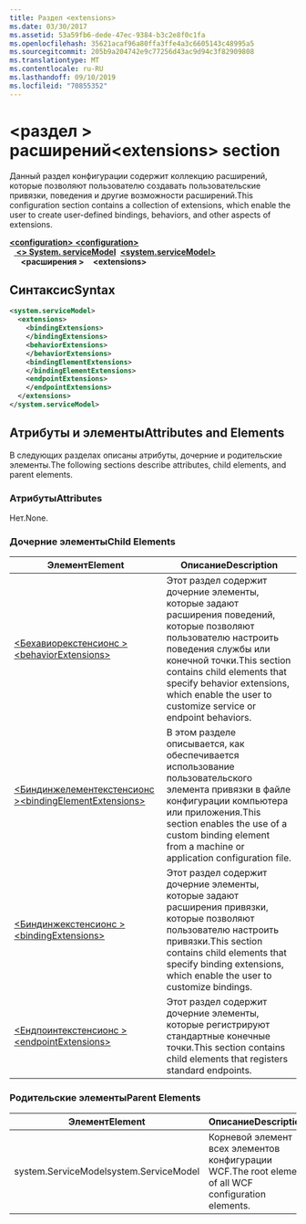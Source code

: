 ```yaml
---
title: Раздел <extensions>
ms.date: 03/30/2017
ms.assetid: 53a59fb6-dede-47ec-9384-b3c2e8f0c1fa
ms.openlocfilehash: 35621acaf96a80ffa3ffe4a3c6605143c48995a5
ms.sourcegitcommit: 205b9a204742e9c77256d43ac9d94c3f82909808
ms.translationtype: MT
ms.contentlocale: ru-RU
ms.lasthandoff: 09/10/2019
ms.locfileid: "70855352"
---
```

# <a name="extensions-section"></a><span data-ttu-id="2fcd8-102">\<раздел > расширений</span><span class="sxs-lookup"><span data-stu-id="2fcd8-102">\<extensions> section</span></span>
<span data-ttu-id="2fcd8-103">Данный раздел конфигурации содержит коллекцию расширений, которые позволяют пользователю создавать пользовательские привязки, поведения и другие возможности расширений.</span><span class="sxs-lookup"><span data-stu-id="2fcd8-103">This configuration section contains a collection of extensions, which enable the user to create user-defined bindings, behaviors, and other aspects of extensions.</span></span>  
  
<span data-ttu-id="2fcd8-104">[ **\<configuration>** ](../configuration-element.md)</span><span class="sxs-lookup"><span data-stu-id="2fcd8-104">[**\<configuration>**](../configuration-element.md)</span></span>\
<span data-ttu-id="2fcd8-105">&nbsp;&nbsp;[ **\<> System. serviceModel**](system-servicemodel.md)</span><span class="sxs-lookup"><span data-stu-id="2fcd8-105">&nbsp;&nbsp;[**\<system.serviceModel>**](system-servicemodel.md)</span></span>\
<span data-ttu-id="2fcd8-106">&nbsp;&nbsp;&nbsp;&nbsp; **\<расширения >**</span><span class="sxs-lookup"><span data-stu-id="2fcd8-106">&nbsp;&nbsp;&nbsp;&nbsp;**\<extensions>**</span></span>  
  
## <a name="syntax"></a><span data-ttu-id="2fcd8-107">Синтаксис</span><span class="sxs-lookup"><span data-stu-id="2fcd8-107">Syntax</span></span>  
  
```xml  
<system.serviceModel>
  <extensions>
    <bindingExtensions>
    </bindingExtensions>
    <behaviorExtensions>
    </behaviorExtensions>
    <bindingElementExtensions>
    </bindingElementExtensions>
    <endpointExtensions>
    </endpointExtensions>
  </extensions>
</system.serviceModel>
```  
  
## <a name="attributes-and-elements"></a><span data-ttu-id="2fcd8-108">Атрибуты и элементы</span><span class="sxs-lookup"><span data-stu-id="2fcd8-108">Attributes and Elements</span></span>  
 <span data-ttu-id="2fcd8-109">В следующих разделах описаны атрибуты, дочерние и родительские элементы.</span><span class="sxs-lookup"><span data-stu-id="2fcd8-109">The following sections describe attributes, child elements, and parent elements.</span></span>  
  
### <a name="attributes"></a><span data-ttu-id="2fcd8-110">Атрибуты</span><span class="sxs-lookup"><span data-stu-id="2fcd8-110">Attributes</span></span>  
 <span data-ttu-id="2fcd8-111">Нет.</span><span class="sxs-lookup"><span data-stu-id="2fcd8-111">None.</span></span>  
  
### <a name="child-elements"></a><span data-ttu-id="2fcd8-112">Дочерние элементы</span><span class="sxs-lookup"><span data-stu-id="2fcd8-112">Child Elements</span></span>  
  
|<span data-ttu-id="2fcd8-113">Элемент</span><span class="sxs-lookup"><span data-stu-id="2fcd8-113">Element</span></span>|<span data-ttu-id="2fcd8-114">Описание</span><span class="sxs-lookup"><span data-stu-id="2fcd8-114">Description</span></span>|  
|-------------|-----------------|  
|[<span data-ttu-id="2fcd8-115">\<Бехавиорекстенсионс ></span><span class="sxs-lookup"><span data-stu-id="2fcd8-115">\<behaviorExtensions></span></span>](behaviorextensions.md)|<span data-ttu-id="2fcd8-116">Этот раздел содержит дочерние элементы, которые задают расширения поведений, которые позволяют пользователю настроить поведения службы или конечной точки.</span><span class="sxs-lookup"><span data-stu-id="2fcd8-116">This section contains child elements that specify behavior extensions, which enable the user to customize service or endpoint behaviors.</span></span>|  
|[<span data-ttu-id="2fcd8-117">\<Биндинжелементекстенсионс ></span><span class="sxs-lookup"><span data-stu-id="2fcd8-117">\<bindingElementExtensions></span></span>](bindingelementextensions.md)|<span data-ttu-id="2fcd8-118">В этом разделе описывается, как обеспечивается использование пользовательского элемента привязки в файле конфигурации компьютера или приложения.</span><span class="sxs-lookup"><span data-stu-id="2fcd8-118">This section enables the use of a custom binding element from a machine or application configuration file.</span></span>|  
|[<span data-ttu-id="2fcd8-119">\<Биндинжекстенсионс ></span><span class="sxs-lookup"><span data-stu-id="2fcd8-119">\<bindingExtensions></span></span>](bindingextensions.md)|<span data-ttu-id="2fcd8-120">Этот раздел содержит дочерние элементы, которые задают расширения привязки, которые позволяют пользователю настроить привязки.</span><span class="sxs-lookup"><span data-stu-id="2fcd8-120">This section contains child elements that specify binding extensions, which enable the user to customize bindings.</span></span>|  
|[<span data-ttu-id="2fcd8-121">\<Ендпоинтекстенсионс ></span><span class="sxs-lookup"><span data-stu-id="2fcd8-121">\<endpointExtensions></span></span>](endpointextensions.md)|<span data-ttu-id="2fcd8-122">Этот раздел содержит дочерние элементы, которые регистрируют стандартные конечные точки.</span><span class="sxs-lookup"><span data-stu-id="2fcd8-122">This section contains child elements that registers standard endpoints.</span></span>|  
  
### <a name="parent-elements"></a><span data-ttu-id="2fcd8-123">Родительские элементы</span><span class="sxs-lookup"><span data-stu-id="2fcd8-123">Parent Elements</span></span>  
  
|<span data-ttu-id="2fcd8-124">Элемент</span><span class="sxs-lookup"><span data-stu-id="2fcd8-124">Element</span></span>|<span data-ttu-id="2fcd8-125">Описание</span><span class="sxs-lookup"><span data-stu-id="2fcd8-125">Description</span></span>|  
|-------------|-----------------|  
|<span data-ttu-id="2fcd8-126">system.ServiceModel</span><span class="sxs-lookup"><span data-stu-id="2fcd8-126">system.ServiceModel</span></span>|<span data-ttu-id="2fcd8-127">Корневой элемент всех элементов конфигурации WCF.</span><span class="sxs-lookup"><span data-stu-id="2fcd8-127">The root element of all WCF configuration elements.</span></span>|
